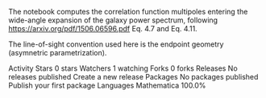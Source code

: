 The notebook computes the correlation function multipoles entering the wide-angle expansion of the galaxy power spectrum, following https://arxiv.org/pdf/1506.06596.pdf Eq. 4.7 and Eq. 4.11. 

The line-of-sight convention used here is the endpoint geometry (asymnetric parametrization).

 Activity
Stars
 0 stars
Watchers
 1 watching
Forks
 0 forks
Releases
No releases published
Create a new release
Packages
No packages published
Publish your first package
Languages
Mathematica
100.0%
